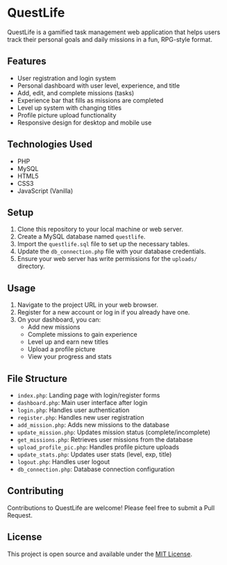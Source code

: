 # QuestLife

QuestLife is a gamified task management web application that helps users track their personal goals and daily missions in a fun, RPG-style format.

## Features

- User registration and login system
- Personal dashboard with user level, experience, and title
- Add, edit, and complete missions (tasks)
- Experience bar that fills as missions are completed
- Level up system with changing titles
- Profile picture upload functionality
- Responsive design for desktop and mobile use

## Technologies Used

- PHP
- MySQL
- HTML5
- CSS3
- JavaScript (Vanilla)

## Setup

1. Clone this repository to your local machine or web server.
2. Create a MySQL database named `questlife`.
3. Import the `questlife.sql` file to set up the necessary tables.
4. Update the `db_connection.php` file with your database credentials.
5. Ensure your web server has write permissions for the `uploads/` directory.

## Usage

1. Navigate to the project URL in your web browser.
2. Register for a new account or log in if you already have one.
3. On your dashboard, you can:
   - Add new missions
   - Complete missions to gain experience
   - Level up and earn new titles
   - Upload a profile picture
   - View your progress and stats

## File Structure

- `index.php`: Landing page with login/register forms
- `dashboard.php`: Main user interface after login
- `login.php`: Handles user authentication
- `register.php`: Handles new user registration
- `add_mission.php`: Adds new missions to the database
- `update_mission.php`: Updates mission status (complete/incomplete)
- `get_missions.php`: Retrieves user missions from the database
- `upload_profile_pic.php`: Handles profile picture uploads
- `update_stats.php`: Updates user stats (level, exp, title)
- `logout.php`: Handles user logout
- `db_connection.php`: Database connection configuration

## Contributing

Contributions to QuestLife are welcome! Please feel free to submit a Pull Request.

## License

This project is open source and available under the [MIT License](LICENSE).

